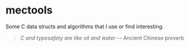 # mectools
Some C data structs and algorithms that I use or find interesting. 
> *C and typesafety are like oil and water*
-- Ancient Chinese proverb
